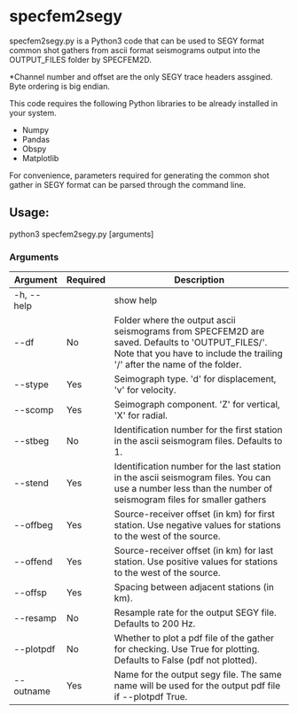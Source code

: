 # specfem2segy

specfem2segy.py is a Python3 code that can be used to SEGY format common shot gathers from ascii format seismograms output into the OUTPUT_FILES folder by SPECFEM2D. 

*Channel number and offset are the only SEGY trace headers assgined. Byte ordering is big endian.


This code requires the following Python libraries to be already installed in your system.

* Numpy
* Pandas
* Obspy
* Matplotlib

For convenience, parameters required for generating the common shot gather in SEGY format can be parsed through the command line. 

## Usage: 
<addr> python3 specfem2segy.py [arguments] 
    
### Arguments 
    
Argument | Required | Description
-------|------|------ 
-h, --help | | show help
--df | No |Folder where the output ascii seismograms from SPECFEM2D are saved. Defaults to 'OUTPUT_FILES/'. Note that you have to include the trailing '/' after the name of the folder.
--stype | Yes | Seimograph type. 'd' for displacement, 'v' for velocity.
--scomp | Yes | Seimograph component. 'Z' for vertical, 'X' for radial.
--stbeg | No  | Identification number for the first station in the ascii seismogram files. Defaults to 1.
--stend | Yes |Identification number for the last station in the ascii seismogram files. You can use a number less than the number of seismogram files for smaller gathers
--offbeg | Yes | Source-receiver offset (in km) for first station. Use negative values for stations to the west of the source.
--offend | Yes |Source-receiver offset (in km) for last station. Use positive values for stations to the west of the source.
--offsp | Yes | Spacing between adjacent stations (in km).
--resamp | No | Resample rate for the output SEGY file. Defaults to 200 Hz.
--plotpdf | No |Whether to plot a pdf file of the gather for checking. Use True for plotting. Defaults to False (pdf not plotted).
--outname | Yes | Name for the output segy file. The same name will be used for the output pdf file if --plotpdf True.
